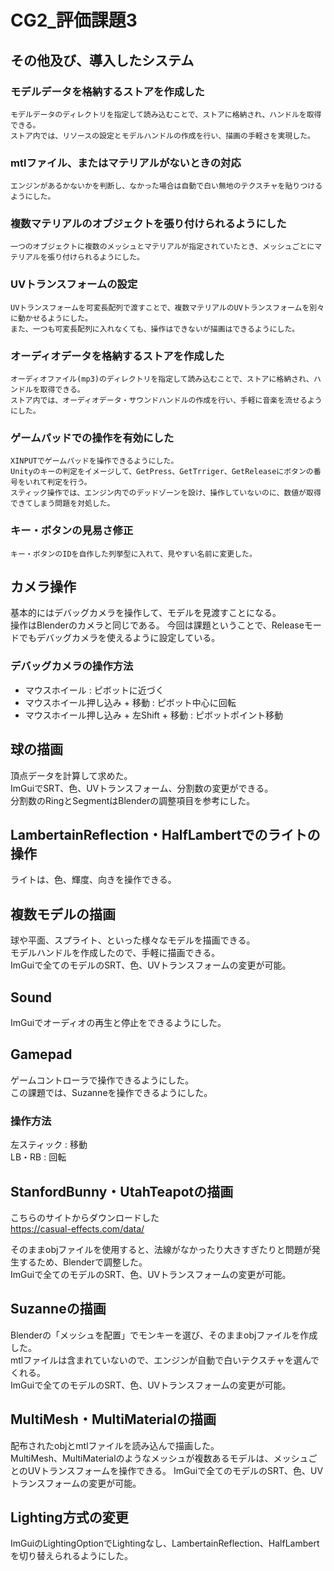 # CG2_評価課題3

## その他及び、導入したシステム

### モデルデータを格納するストアを作成した
    モデルデータのディレクトリを指定して読み込むことで、ストアに格納され、ハンドルを取得できる。  
    ストア内では、リソースの設定とモデルハンドルの作成を行い、描画の手軽さを実現した。

### mtlファイル、またはマテリアルがないときの対応
    エンジンがあるかないかを判断し、なかった場合は自動で白い無地のテクスチャを貼りつけるようにした。

### 複数マテリアルのオブジェクトを張り付けられるようにした
    一つのオブジェクトに複数のメッシュとマテリアルが指定されていたとき、メッシュごとにマテリアルを張り付けられるようにした。

### UVトランスフォームの設定
    UVトランスフォームを可変長配列で渡すことで、複数マテリアルのUVトランスフォームを別々に動かせるようにした。  
    また、一つも可変長配列に入れなくても、操作はできないが描画はできるようにした。

### オーディオデータを格納するストアを作成した
    オーディオファイル(mp3)のディレクトリを指定して読み込むことで、ストアに格納され、ハンドルを取得できる。  
    ストア内では、オーディオデータ・サウンドハンドルの作成を行い、手軽に音楽を流せるようにした。

### ゲームパッドでの操作を有効にした
    XINPUTでゲームパッドを操作できるようにした。  
    Unityのキーの判定をイメージして、GetPress、GetTrriger、GetReleaseにボタンの番号をいれて判定を行う。  
    スティック操作では、エンジン内でのデッドゾーンを設け、操作していないのに、数値が取得できてしまう問題を対処した。

### キー・ボタンの見易さ修正
    キー・ボタンのIDを自作した列挙型に入れて、見やすい名前に変更した。


## カメラ操作

基本的にはデバッグカメラを操作して、モデルを見渡すことになる。  
操作はBlenderのカメラと同じである。
今回は課題ということで、Releaseモードでもデバッグカメラを使えるように設定している。 

### デバッグカメラの操作方法
- マウスホイール : ピボットに近づく
- マウスホイール押し込み + 移動 : ピボット中心に回転
- マウスホイール押し込み + 左Shift + 移動 : ピボットポイント移動


## 球の描画

頂点データを計算して求めた。  
ImGuiでSRT、色、UVトランスフォーム、分割数の変更ができる。  
分割数のRingとSegmentはBlenderの調整項目を参考にした。

## LambertainReflection・HalfLambertでのライトの操作

ライトは、色、輝度、向きを操作できる。  


## 複数モデルの描画

球や平面、スプライト、といった様々なモデルを描画できる。  
モデルハンドルを作成したので、手軽に描画できる。  
ImGuiで全てのモデルのSRT、色、UVトランスフォームの変更が可能。  


## Sound

ImGuiでオーディオの再生と停止をできるようにした。


## Gamepad

ゲームコントローラで操作できるようにした。  
この課題では、Suzanneを操作できるようにした。

### 操作方法

左スティック : 移動  
LB・RB : 回転


## StanfordBunny・UtahTeapotの描画

こちらのサイトからダウンロードした  
https://casual-effects.com/data/

そのままobjファイルを使用すると、法線がなかったり大きすぎたりと問題が発生するため、Blenderで調整した。  
ImGuiで全てのモデルのSRT、色、UVトランスフォームの変更が可能。  



## Suzanneの描画

Blenderの「メッシュを配置」でモンキーを選び、そのままobjファイルを作成した。  
mtlファイルは含まれていないので、エンジンが自動で白いテクスチャを選んでくれる。  
ImGuiで全てのモデルのSRT、色、UVトランスフォームの変更が可能。  

## MultiMesh・MultiMaterialの描画
配布されたobjとmtlファイルを読み込んで描画した。  
MultiMesh、MultiMaterialのようなメッシュが複数あるモデルは、メッシュごとのUVトランスフォームを操作できる。 
ImGuiで全てのモデルのSRT、色、UVトランスフォームの変更が可能。  

## Lighting方式の変更

ImGuiのLightingOptionでLightingなし、LambertainReflection、HalfLambertを切り替えられるようにした。